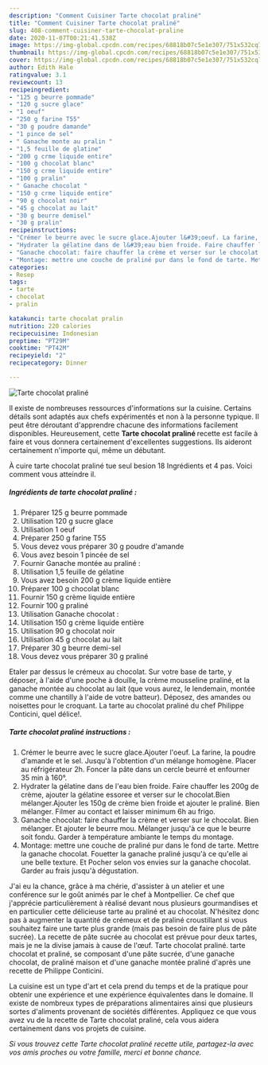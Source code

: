 ```yaml
---
description: "Comment Cuisiner Tarte chocolat praliné"
title: "Comment Cuisiner Tarte chocolat praliné"
slug: 408-comment-cuisiner-tarte-chocolat-praline
date: 2020-11-07T00:21:41.538Z
image: https://img-global.cpcdn.com/recipes/68818b07c5e1e307/751x532cq70/tarte-chocolat-praline-photo-principale-de-la-recette.jpg
thumbnail: https://img-global.cpcdn.com/recipes/68818b07c5e1e307/751x532cq70/tarte-chocolat-praline-photo-principale-de-la-recette.jpg
cover: https://img-global.cpcdn.com/recipes/68818b07c5e1e307/751x532cq70/tarte-chocolat-praline-photo-principale-de-la-recette.jpg
author: Edith Hale
ratingvalue: 3.1
reviewcount: 13
recipeingredient:
- "125 g beurre pommade"
- "120 g sucre glace"
- "1 oeuf"
- "250 g farine T55"
- "30 g poudre damande"
- "1 pince de sel"
- " Ganache monte au pralin "
- "1,5 feuille de glatine"
- "200 g crme liquide entire"
- "100 g chocolat blanc"
- "150 g crme liquide entire"
- "100 g pralin"
- " Ganache chocolat "
- "150 g crme liquide entire"
- "90 g chocolat noir"
- "45 g chocolat au lait"
- "30 g beurre demisel"
- "30 g pralin"
recipeinstructions:
- "Crémer le beurre avec le sucre glace.Ajouter l&#39;oeuf. La farine, la poudre d&#39;amande et le sel. Jusqu&#39;à l&#39;obtention d&#39;un mélange homogène. Placer au réfrigérateur 2h. Foncer la pâte dans un cercle beurré et enfourner 35 min à 160°."
- "Hydrater la gélatine dans de l&#39;eau bien froide. Faire chauffer les 200g de crème, ajouter la gélatine essoree et verser sur le chocolat.Bien mélanger.Ajouter les 150g de crème bien froide et ajouter le praliné. Bien mélanger. Filmer au contact et laisser minimum 6h au frigo."
- "Ganache chocolat: faire chauffer la crème et verser sur le chocolat. Bien mélanger. Et ajouter le beurre mou. Mélanger jusqu&#39;à ce que le beurre soit fondu. Garder à température ambiante le temps du montage."
- "Montage: mettre une couche de praliné pur dans le fond de tarte. Mettre la ganache chocolat. Fouetter la ganache praliné jusqu&#39;à ce qu&#39;elle ai une belle texture. Et Pocher selon vos envies sur la ganache chocolat. Garder au frais jusqu&#39;à dégustation."
categories:
- Resep
tags:
- tarte
- chocolat
- pralin

katakunci: tarte chocolat pralin 
nutrition: 220 calories
recipecuisine: Indonesian
preptime: "PT29M"
cooktime: "PT42M"
recipeyield: "2"
recipecategory: Dinner

---
```



![Tarte chocolat praliné](https://img-global.cpcdn.com/recipes/68818b07c5e1e307/751x532cq70/tarte-chocolat-praline-photo-principale-de-la-recette.jpg)

Il existe de nombreuses ressources d'informations sur la cuisine. Certains détails sont adaptés aux chefs expérimentés et non à la personne typique. Il peut être déroutant d'apprendre chacune des informations facilement disponibles. Heureusement, cette <strong> Tarte chocolat praliné </strong> recette est facile à faire et vous donnera certainement d'excellentes suggestions. Ils aideront certainement n'importe qui, même un débutant.

<!--inarticleads1-->

À cuire tarte chocolat praliné tue seul besion 18 Ingrédients et 4 pas. Voici comment vous atteindre il.

##### Ingrédients de tarte chocolat praliné :

1. Préparer 125 g beurre pommade
1. Utilisation 120 g sucre glace
1. Utilisation 1 oeuf
1. Préparer 250 g farine T55
1. Vous devez vous préparer 30 g poudre d&#39;amande
1. Vous avez besoin 1 pincée de sel
1. Fournir  Ganache montée au praliné :
1. Utilisation 1,5 feuille de gélatine
1. Vous avez besoin 200 g crème liquide entière
1. Préparer 100 g chocolat blanc
1. Fournir 150 g crème liquide entière
1. Fournir 100 g praliné
1. Utilisation  Ganache chocolat :
1. Utilisation 150 g crème liquide entière
1. Utilisation 90 g chocolat noir
1. Utilisation 45 g chocolat au lait
1. Préparer 30 g beurre demi-sel
1. Vous devez vous préparer 30 g praliné


Etaler par dessus le crémeux au chocolat. Sur votre base de tarte, y déposer, à l&#39;aide d&#39;une poche à douille, la crème mousseline praliné, et la ganache montée au chocolat au lait (que vous aurez, le lendemain, montée comme une chantilly à l&#39;aide de votre batteur). Déposez, des amandes ou noisettes pour le croquant. La tarte au chocolat praliné du chef Philippe Conticini, quel délice!. 

<!--inarticleads2-->

##### Tarte chocolat praliné instructions :

1. Crémer le beurre avec le sucre glace.Ajouter l&#39;oeuf. La farine, la poudre d&#39;amande et le sel. Jusqu&#39;à l&#39;obtention d&#39;un mélange homogène. Placer au réfrigérateur 2h. Foncer la pâte dans un cercle beurré et enfourner 35 min à 160°.
1. Hydrater la gélatine dans de l&#39;eau bien froide. Faire chauffer les 200g de crème, ajouter la gélatine essoree et verser sur le chocolat.Bien mélanger.Ajouter les 150g de crème bien froide et ajouter le praliné. Bien mélanger. Filmer au contact et laisser minimum 6h au frigo.
1. Ganache chocolat: faire chauffer la crème et verser sur le chocolat. Bien mélanger. Et ajouter le beurre mou. Mélanger jusqu&#39;à ce que le beurre soit fondu. Garder à température ambiante le temps du montage.
1. Montage: mettre une couche de praliné pur dans le fond de tarte. Mettre la ganache chocolat. Fouetter la ganache praliné jusqu&#39;à ce qu&#39;elle ai une belle texture. Et Pocher selon vos envies sur la ganache chocolat. Garder au frais jusqu&#39;à dégustation.


J&#39;ai eu la chance, grâce à ma chérie, d&#39;assister à un atelier et une conférence sur le goût animés par le chef à Montpellier. Ce chef que j&#39;apprécie particulièrement à réalisé devant nous plusieurs gourmandises et en particulier cette délicieuse tarte au praliné et au chocolat. N&#39;hésitez donc pas à augmenter la quantité de crémeux et de praliné croustillant si vous souhaitez faire une tarte plus grande (mais pas besoin de faire plus de pâte sucrée). La recette de pâte sucrée au chocolat est prévue pour deux tartes, mais je ne la divise jamais à cause de l&#39;œuf. Tarte chocolat praliné. tarte chocolat et praliné, se composant d&#39;une pâte sucrée, d&#39;une ganache chocolat, de praliné maison et d&#39;une ganache montée praliné d&#39;après une recette de Philippe Conticini. 

<!--inarticleads1-->

<p>
La cuisine est un type d'art et cela prend du temps et de la pratique pour obtenir une expérience et une expérience équivalentes dans le domaine. Il existe de nombreux types de préparations alimentaires ainsi que plusieurs sortes d'aliments provenant de sociétés différentes. Appliquez ce que vous avez vu de la recette de Tarte chocolat praliné, cela vous aidera certainement dans vos projets de cuisine.
</p>

<p>
<i>Si vous trouvez cette Tarte chocolat praliné recette utile, partagez-la avec vos amis proches ou votre famille, merci et bonne chance.</i>
</p>
